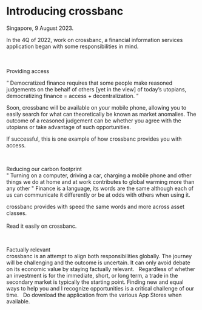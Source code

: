 # Introducing crossbanc
Singapore, 9 August 2023.
</br>

In the 4Q of 2022, work on crossbanc, a financial information services application began with some responsibilities in mind.
</br>
</br>
</br>

Providing access
</br>
<p>
“ Democratized finance requires that some people make reasoned judgements on the behalf of others [yet in the view] of today’s utopians, 
democratizing finance = access + decentralization. ”

Soon, crossbanc will be available on your mobile phone, allowing you to easily search for what can theoretically be known as market anomalies. 
The outcome of a reasoned judgement can be whether you agree with the utopians or take advantage of such opportunities. 

If successful, this is one example of how crossbanc provides you with access.
</p>
</br>
<p>
Reducing our carbon footprint
</br>
" Turning on a computer, driving a car, charging a mobile phone and other things we do at home and at work contributes to global warming more than any other " 
Finance is a language, its words are the same although each of us can communicate it differently or be at odds with others when using it. 

crossbanc provides with speed the same words and more across asset classes. 
</br>
</br>
Read it easily on crossbanc.
</p>
</br>
<p>
Factually relevant
</br>
crossbanc is an attempt to align both responsibilities globally. The journey will be challenging and the outcome is uncertain. 
It can only avoid debate on its economic value by staying factually relevant.
&nbsp;
Regardless of whether an investment is for the immediate, short, or long term, a trade in the secondary market is typically the starting point.
Finding new and equal ways to help you and I recognize opportunities is a critical challenge of our time. 
&nbsp;
Do download the application from the various App Stores when available.
</p>
